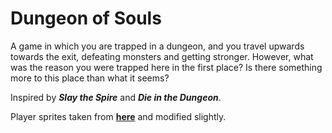 # Dungeon of Souls

A game in which you are trapped in a dungeon, and you travel upwards towards the exit, defeating monsters and getting stronger.
However, what was the reason you were trapped here in the first place?
Is there something more to this place than what it seems?

Inspired by ***Slay the Spire*** and ***Die in the Dungeon***.

Player sprites taken from [**here**](https://aamatniekss.itch.io/fantasy-knight-free-pixelart-animated-character) and modified slightly.
